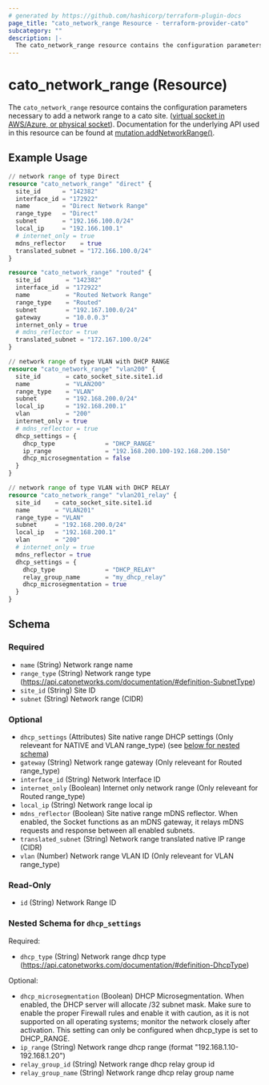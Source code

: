 ```yaml
---
# generated by https://github.com/hashicorp/terraform-plugin-docs
page_title: "cato_network_range Resource - terraform-provider-cato"
subcategory: ""
description: |-
  The cato_network_range resource contains the configuration parameters necessary to add a network range to a cato site. (virtual socket in AWS/Azure, or physical socket https://support.catonetworks.com/hc/en-us/articles/4413280502929-Working-with-X1500-X1600-and-X1700-Socket-Sites). Documentation for the underlying API used in this resource can be found at mutation.addNetworkRange() https://api.catonetworks.com/documentation/#mutation-site.addNetworkRange.
---
```


# cato_network_range (Resource)

The `cato_network_range` resource contains the configuration parameters necessary to add a network range to a cato site. ([virtual socket in AWS/Azure, or physical socket](https://support.catonetworks.com/hc/en-us/articles/4413280502929-Working-with-X1500-X1600-and-X1700-Socket-Sites)). Documentation for the underlying API used in this resource can be found at [mutation.addNetworkRange()](https://api.catonetworks.com/documentation/#mutation-site.addNetworkRange).

## Example Usage

```terraform
// network range of type Direct
resource "cato_network_range" "direct" {
  site_id      = "142382"
  interface_id = "172922"
  name         = "Direct Network Range"
  range_type   = "Direct"
  subnet       = "192.166.100.0/24"
  local_ip     = "192.166.100.1"
  # internet_only = true 
  mdns_reflector    = true
  translated_subnet = "172.166.100.0/24"
}

resource "cato_network_range" "routed" {
  site_id       = "142382"
  interface_id  = "172922"
  name          = "Routed Network Range"
  range_type    = "Routed"
  subnet        = "192.167.100.0/24"
  gateway       = "10.0.0.3"
  internet_only = true
  # mdns_reflector = true
  translated_subnet = "172.167.100.0/24"
}

// network range of type VLAN with DHCP RANGE
resource "cato_network_range" "vlan200" {
  site_id       = cato_socket_site.site1.id
  name          = "VLAN200"
  range_type    = "VLAN"
  subnet        = "192.168.200.0/24"
  local_ip      = "192.168.200.1"
  vlan          = "200"
  internet_only = true
  # mdns_reflector = true
  dhcp_settings = {
    dhcp_type              = "DHCP_RANGE"
    ip_range               = "192.168.200.100-192.168.200.150"
    dhcp_microsegmentation = false
  }
}

// network range of type VLAN with DHCP RELAY
resource "cato_network_range" "vlan201_relay" {
  site_id    = cato_socket_site.site1.id
  name       = "VLAN201"
  range_type = "VLAN"
  subnet     = "192.168.200.0/24"
  local_ip   = "192.168.200.1"
  vlan       = "200"
  # internet_only = true
  mdns_reflector = true
  dhcp_settings = {
    dhcp_type              = "DHCP_RELAY"
    relay_group_name       = "my_dhcp_relay"
    dhcp_microsegmentation = true
  }
}
```

<!-- schema generated by tfplugindocs -->
## Schema

### Required

- `name` (String) Network range name
- `range_type` (String) Network range type (https://api.catonetworks.com/documentation/#definition-SubnetType)
- `site_id` (String) Site ID
- `subnet` (String) Network range (CIDR)

### Optional

- `dhcp_settings` (Attributes) Site native range DHCP settings (Only releveant for NATIVE and VLAN range_type) (see [below for nested schema](#nestedatt--dhcp_settings))
- `gateway` (String) Network range gateway (Only releveant for Routed range_type)
- `interface_id` (String) Network Interface ID
- `internet_only` (Boolean) Internet only network range (Only releveant for Routed range_type)
- `local_ip` (String) Network range local ip
- `mdns_reflector` (Boolean) Site native range mDNS reflector. When enabled, the Socket functions as an mDNS gateway, it relays mDNS requests and response between all enabled subnets.
- `translated_subnet` (String) Network range translated native IP range (CIDR)
- `vlan` (Number) Network range VLAN ID (Only releveant for VLAN range_type)

### Read-Only

- `id` (String) Network Range ID

<a id="nestedatt--dhcp_settings"></a>
### Nested Schema for `dhcp_settings`

Required:

- `dhcp_type` (String) Network range dhcp type (https://api.catonetworks.com/documentation/#definition-DhcpType)

Optional:

- `dhcp_microsegmentation` (Boolean) DHCP Microsegmentation. When enabled, the DHCP server will allocate /32 subnet mask. Make sure to enable the proper Firewall rules and enable it with caution, as it is not supported on all operating systems; monitor the network closely after activation. This setting can only be configured when dhcp_type is set to DHCP_RANGE.
- `ip_range` (String) Network range dhcp range (format "192.168.1.10-192.168.1.20")
- `relay_group_id` (String) Network range dhcp relay group id
- `relay_group_name` (String) Network range dhcp relay group name
